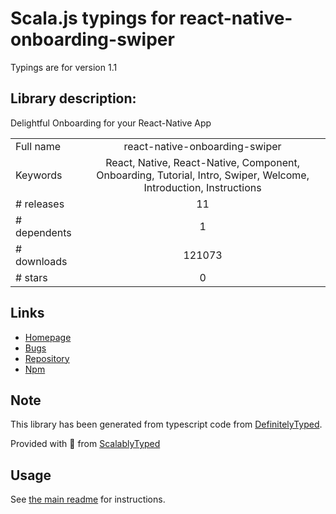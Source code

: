 
# Scala.js typings for react-native-onboarding-swiper

Typings are for version 1.1

## Library description:
Delightful Onboarding for your React-Native App

|                    |                 |
| ------------------ | :-------------: |
| Full name          | react-native-onboarding-swiper |
| Keywords           | React, Native, React-Native, Component, Onboarding, Tutorial, Intro, Swiper, Welcome, Introduction, Instructions |
| # releases         | 11 |
| # dependents       | 1 |
| # downloads        | 121073 |
| # stars            | 0 |

## Links
- [Homepage](https://github.com/jfilter/react-native-onboarding-swiper#readme)
- [Bugs](https://github.com/jfilter/react-native-onboarding-swiper/issues)
- [Repository](https://github.com/jfilter/react-native-onboarding-swiper)
- [Npm](https://www.npmjs.com/package/react-native-onboarding-swiper)
    


## Note
This library has been generated from typescript code from [DefinitelyTyped](https://definitelytyped.org).

Provided with :purple_heart: from [ScalablyTyped](https://github.com/oyvindberg/ScalablyTyped)

## Usage
See [the main readme](../../readme.md) for instructions.


